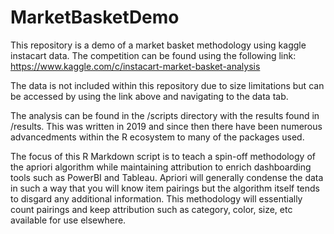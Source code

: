 # MarketBasketDemo
This repository is a demo of a market basket methodology using kaggle instacart data. The competition can be found using the following link: https://www.kaggle.com/c/instacart-market-basket-analysis

The data is not included within this repository due to size limitations but can be accessed by using the link above and navigating to the data tab.

The analysis can be found in the /scripts directory with the results found in /results. This was written in 2019 and since then there have been numerous advancedments within the R ecosystem to many of the packages used.

The focus of this R Markdown script is to teach a spin-off methodology of the apriori algorithm while maintaining attribution to enrich dashboarding tools such as PowerBI and Tableau. Apriori will generally condense the data in such a way that you will know item pairings but the algorithm itself tends to disgard any additional information. This methodology will essentially count pairings and keep attribution such as category, color, size, etc available for use elsewhere.
